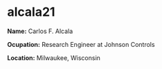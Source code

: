 # alcala21

**Name:** Carlos F. Alcala

**Ocupation:** Research Engineer at Johnson Controls

**Location:** Milwaukee, Wisconsin
